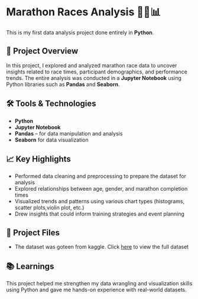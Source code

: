 # Marathon Races Analysis 🏃‍♂️📊

This is my first data analysis project done entirely in **Python**.

## 📌 Project Overview

In this project, I explored and analyzed marathon race data to uncover insights related to race times, participant demographics, and performance trends. The entire analysis was conducted in a **Jupyter Notebook** using Python libraries such as **Pandas** and **Seaborn**.

## 🛠️ Tools & Technologies

- **Python**
- **Jupyter Notebook**
- **Pandas** – for data manipulation and analysis  
- **Seaborn** for data visualization

## 📈 Key Highlights

- Performed data cleaning and preprocessing to prepare the dataset for analysis
- Explored relationships between age, gender, and marathon completion times
- Visualized trends and patterns using various chart types (histograms, scatter plots,violin plot, etc.)
- Drew insights that could inform training strategies and event planning

## 📁 Project Files

- The dataset was goteen from kaggle. Click [here](https://www.kaggle.com/datasets/aiaiaidavid/the-big-dataset-of-ultra-marathon-running/discussion/420633) to view the full dataset

## 📚 Learnings

This project helped me strengthen my data wrangling and visualization skills using Python and gave me hands-on experience with real-world datasets.



